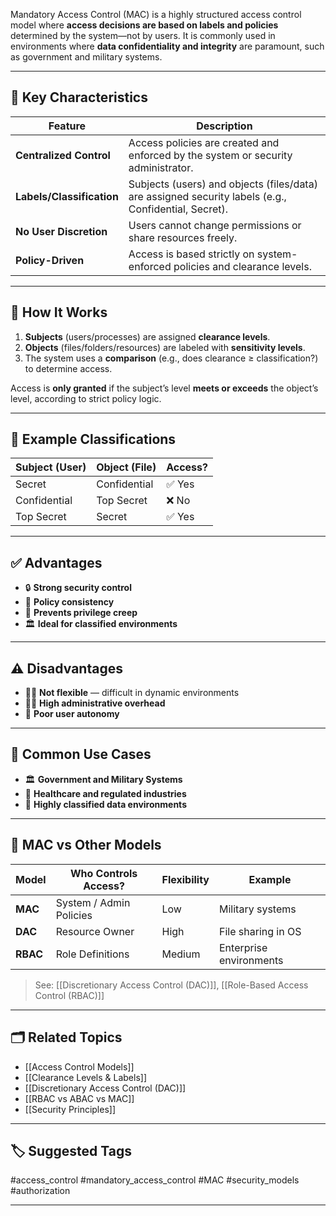 Mandatory Access Control (MAC) is a highly structured access control model where **access decisions are based on labels and policies** determined by the system—not by users. It is commonly used in environments where **data confidentiality and integrity** are paramount, such as government and military systems.

---

## 🧠 Key Characteristics

| Feature                    | Description |
|----------------------------|-------------|
| **Centralized Control**    | Access policies are created and enforced by the system or security administrator. |
| **Labels/Classification**  | Subjects (users) and objects (files/data) are assigned security labels (e.g., Confidential, Secret). |
| **No User Discretion**     | Users cannot change permissions or share resources freely. |
| **Policy-Driven**          | Access is based strictly on system-enforced policies and clearance levels. |

---

## 🧱 How It Works

1. **Subjects** (users/processes) are assigned **clearance levels**.
2. **Objects** (files/folders/resources) are labeled with **sensitivity levels**.
3. The system uses a **comparison** (e.g., does clearance ≥ classification?) to determine access.

Access is **only granted** if the subject’s level **meets or exceeds** the object’s level, according to strict policy logic.

---

## 🔐 Example Classifications

| Subject (User) | Object (File) | Access? |
|----------------|----------------|---------|
| Secret          | Confidential     | ✅ Yes   |
| Confidential    | Top Secret       | ❌ No    |
| Top Secret      | Secret           | ✅ Yes   |

---

## ✅ Advantages

- 🔒 **Strong security control**
- 📜 **Policy consistency**
- 🧩 **Prevents privilege creep**
- 🏛 **Ideal for classified environments**

---

## ⚠️ Disadvantages

- 🧑‍💼 **Not flexible** — difficult in dynamic environments
- 🧑‍💻 **High administrative overhead**
- 🚫 **Poor user autonomy**

---

## 📘 Common Use Cases

- 🏛 **Government and Military Systems**
- 🏥 **Healthcare and regulated industries**
- 📂 **Highly classified data environments**

---

## 🔄 MAC vs Other Models

| Model        | Who Controls Access?   | Flexibility   | Example |
|--------------|------------------------|---------------|---------|
| **MAC**      | System / Admin Policies| Low           | Military systems |
| **DAC**      | Resource Owner         | High          | File sharing in OS |
| **RBAC**     | Role Definitions       | Medium        | Enterprise environments |

> See: [[Discretionary Access Control (DAC)]], [[Role-Based Access Control (RBAC)]]

---

## 🗂 Related Topics

- [[Access Control Models]]
- [[Clearance Levels & Labels]]
- [[Discretionary Access Control (DAC)]]
- [[RBAC vs ABAC vs MAC]]
- [[Security Principles]]

---

## 🏷 Suggested Tags

#access_control #mandatory_access_control #MAC #security_models #authorization

---
